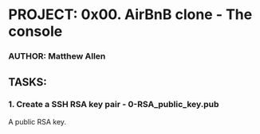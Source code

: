 # PROJECT: 0x00. AirBnB clone - The console
### AUTHOR: Matthew Allen

## TASKS:
### 1. Create a SSH RSA key pair - 0-RSA_public_key.pub
A public RSA key.